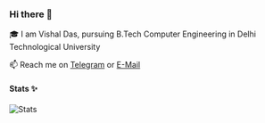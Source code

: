 ### Hi there 👋

🎓 I am Vishal Das, pursuing B.Tech Computer Engineering in Delhi Technological University

📫 Reach me on [Telegram](http://t.me/dvishal485) or [E-Mail](mailto:dvishal485@gmail.com)

#### Stats ✨

![Stats](https://github-readme-stats.vercel.app/api?username=dvishal485&show_icons=true%22https://raw.githubusercontent.com/EvilGeek/EvilGeek/main/README.md#:~:text=https%3A//github%2Dreadme%2Dstats.vercel.app/api%3Fusername%3Devilgeek%26hide%3D%5B%22issues%22%5D%26show_icons%3Dtrue)
